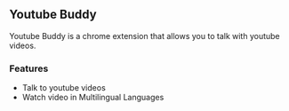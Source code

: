 
## Youtube Buddy

Youtube Buddy is a chrome extension that allows you to talk with youtube videos.

### Features

- Talk to youtube videos
- Watch video in Multilingual Languages 


